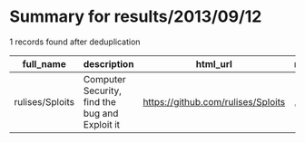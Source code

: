 
# Summary for results/2013/09/12
    
1 records found after deduplication

| full_name | description | html_url | matched_list | matched_count | pushed_at | size | stargazers_count | language | forks_count | vul_ids |
|-----------------|------------------------------------------------|------------------------------------|-----------------------|-----------------|---------------------------|--------|--------------------|------------|---------------|-----------|
| rulises/Sploits | Computer Security, find the bug and Exploit it | https://github.com/rulises/Sploits | ['exploit', 'sploit'] | 2 | 2013-09-12 22:01:47+00:00 | 116 | 0 | C | 1 | [] |

